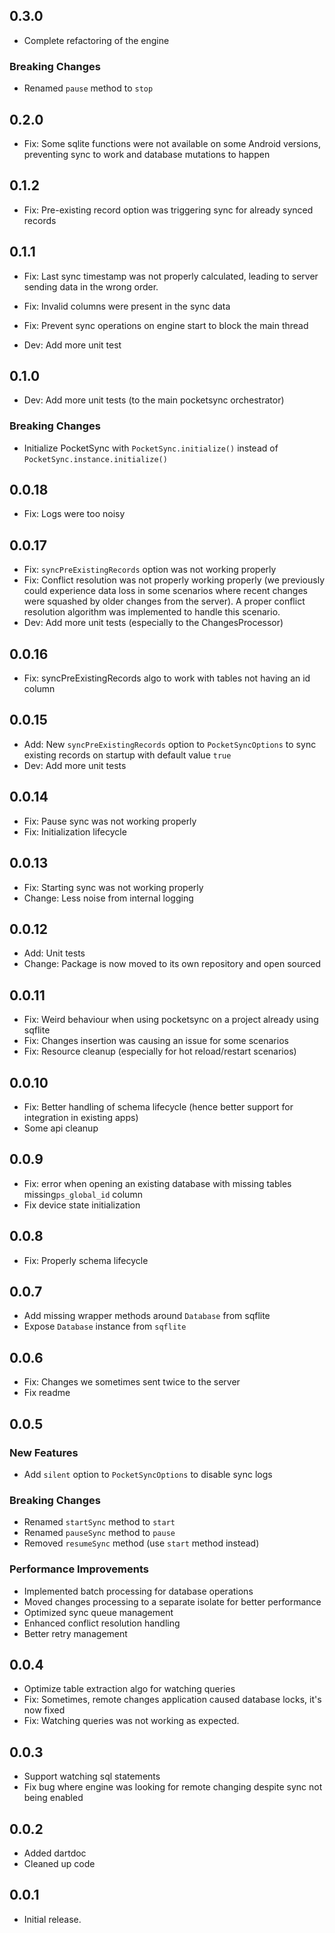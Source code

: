 ## 0.3.0
- Complete refactoring of the engine

### Breaking Changes
- Renamed `pause` method to `stop`

## 0.2.0
- Fix: Some sqlite functions were not available on some Android versions, preventing sync to work and database mutations to happen

## 0.1.2
- Fix: Pre-existing record option was triggering sync for already synced records

## 0.1.1
- Fix: Last sync timestamp was not properly calculated, leading to server sending data in the wrong order.
- Fix: Invalid columns were present in the sync data
- Fix: Prevent sync operations on engine start to block the main thread

- Dev: Add more unit test

## 0.1.0
- Dev: Add more unit tests (to the main pocketsync orchestrator)

### Breaking Changes
- Initialize PocketSync with `PocketSync.initialize()` instead of `PocketSync.instance.initialize()`


## 0.0.18
- Fix: Logs were too noisy

## 0.0.17
- Fix: `syncPreExistingRecords` option was not working properly
- Fix:  Conflict resolution was not properly working properly (we previously could experience data loss in some scenarios where recent changes were squashed by older changes from the server). A proper conflict resolution algorithm was implemented to handle this scenario.
- Dev: Add more unit tests (especially to the ChangesProcessor)

## 0.0.16
- Fix: syncPreExistingRecords algo to work with tables not having an id column

## 0.0.15
- Add: New `syncPreExistingRecords` option to `PocketSyncOptions` to sync existing records on startup with default value `true`
- Dev: Add more unit tests

## 0.0.14
- Fix: Pause sync was not working properly
- Fix: Initialization lifecycle

## 0.0.13
- Fix: Starting sync was not working properly
- Change: Less noise from internal logging

## 0.0.12
- Add: Unit tests
- Change: Package is now moved to its own repository and open sourced

## 0.0.11
- Fix: Weird behaviour when using pocketsync on a project already using sqflite
- Fix: Changes insertion was causing an issue for some scenarios
- Fix: Resource cleanup (especially for hot reload/restart scenarios)  

## 0.0.10
- Fix: Better handling of schema lifecycle (hence better support for integration in existing apps)
- Some api cleanup

## 0.0.9
- Fix: error when opening an existing database with missing tables missing`ps_global_id` column
- Fix device state initialization

## 0.0.8
- Fix: Properly schema lifecycle

## 0.0.7
- Add missing wrapper methods around `Database` from sqflite
- Expose `Database` instance from `sqflite`

## 0.0.6
- Fix: Changes we sometimes sent twice to the server
- Fix readme

## 0.0.5
### New Features
- Add `silent` option to `PocketSyncOptions` to disable sync logs

### Breaking Changes
- Renamed `startSync` method to `start`
- Renamed `pauseSync` method to `pause`
- Removed `resumeSync` method (use `start` method instead)

### Performance Improvements
- Implemented batch processing for database operations
- Moved changes processing to a separate isolate for better performance
- Optimized sync queue management
- Enhanced conflict resolution handling
- Better retry management

## 0.0.4
- Optimize table extraction algo for watching queries
- Fix: Sometimes, remote changes application caused database locks, it's now fixed
- Fix: Watching queries was not working as expected.

## 0.0.3
- Support watching sql statements
- Fix bug where engine was looking for remote changing despite sync not being enabled

## 0.0.2

- Added dartdoc
- Cleaned up code

## 0.0.1

- Initial release.
